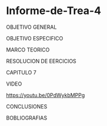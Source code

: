 # Informe-de-Trea-4
OBJETIVO GENERAL 

OBJETIVO ESPECIFICO


MARCO TEORICO



RESOLUCION DE EERCICIOS 

CAPITULO 7



VIDEO

https://youtu.be/0PdWykbMPPg
 
CONCLUSIONES 



BOBLIOGRAFIAS 


